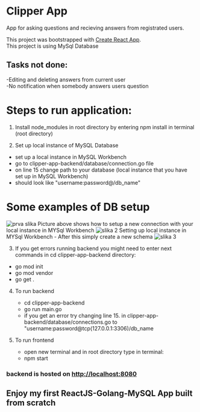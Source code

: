 # Clipper App
App for asking questions and recieving answers from registrated users. 



This project was bootstrapped with [Create React App](https://github.com/facebook/create-react-app).\
This project is using MySql Database



## Tasks not done:
-Editing and deleting answers from current user\
-No notification when somebody answers users question

# Steps to run application: 
1. Install node_modules in root directory by entering npm install in terminal (root directory)

2. Set up local instance of MySQL Database
  - set up a local instance in MySQL Workbench
  - go to clipper-app-backend/database/connection.go file
  - on line 15 change path to your database (local instance that you have set up in MySQL Workbench)  
  - should look like "username:password@/db_name"
# Some examples of DB setup
![prva slika](https://user-images.githubusercontent.com/58827636/135763265-66f0e783-b5e5-446f-b142-32a6dfc3b916.png)
Picture above shows how to setup a new connection with your local instance in MYSql Workbench
![slika 2](https://user-images.githubusercontent.com/58827636/135763282-f7160bad-666f-4651-b750-83e2d2645224.png)
Setting up local instance in MYSql Workbench - After this simply create a new schema
![slika 3](https://user-images.githubusercontent.com/58827636/135763287-4deaea8c-a6b5-4cb9-9945-da08e29c9f07.png)

3. If you get errors running backend you might need to enter next commands in cd clipper-app-backend directory:
  - go mod init
  - go mod vendor
  - go get .


4. To run backend
   - cd clipper-app-backend
   - go run main.go
   - if you get an error try changing line 15. in clipper-app-backend/database/connections.go to          "username:password@tcp(127.0.0.1:3306)/db_name
   
5. To run frontend
   - open new terminal and in root directory type in terminal:
   - npm start



### backend is hosted on [http://localhost:8080](http://localhost:8080)


## Enjoy my first ReactJS-Golang-MySQL App built from scratch
